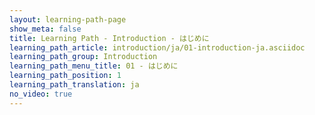```yaml
---
layout: learning-path-page
show_meta: false
title: Learning Path - Introduction - はじめに
learning_path_article: introduction/ja/01-introduction-ja.asciidoc
learning_path_group: Introduction
learning_path_menu_title: 01 - はじめに
learning_path_position: 1
learning_path_translation: ja
no_video: true
---
```

<!--- This file autogenerated from https://github.com/InnerSourceCommons/InnerSourceLearningPath/blob/master/scripts/generate_learning_path_markdown.js -->
